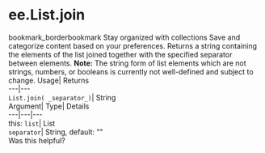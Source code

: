  
#  ee.List.join 
bookmark_borderbookmark Stay organized with collections  Save and categorize content based on your preferences.
Returns a string containing the elements of the list joined together with the specified separator between elements. **Note:** The string form of list elements which are not strings, numbers, or booleans is currently not well-defined and subject to change.
Usage| Returns  
---|---  
`List.join( _separator_)`| String  
Argument| Type| Details  
---|---|---  
this: `list`| List  
`separator`| String, default: ""  
Was this helpful?
